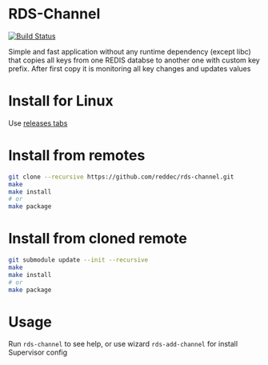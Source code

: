 # RDS-Channel

[![Build Status](https://travis-ci.org/reddec/rds-channel.svg?branch=master)](https://travis-ci.org/reddec/rds-channel)

Simple and fast application without any runtime dependency (except libc) that copies all keys from one REDIS databse to another one with custom key prefix. After first copy it is monitoring all key changes and updates values

# Install for Linux

Use [releases tabs](https://github.com/reddec/rds-channel/releases)

# Install from remotes

```bash
git clone --recursive https://github.com/reddec/rds-channel.git
make
make install
# or
make package
```

# Install from cloned remote

```bash
git submodule update --init --recursive
make 
make install
# or
make package
```

# Usage

Run `rds-channel` to see help, or use wizard `rds-add-channel` for install Supervisor config
